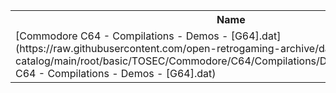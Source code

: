 <table>
<tr><th>Name</th><th>Size</th></tr>
<tr><td>
[Commodore C64 - Compilations - Demos - [G64].dat](https://raw.githubusercontent.com/open-retrogaming-archive/dat-catalog/main/root/basic/TOSEC/Commodore/C64/Compilations/Demos/[G64]/Commodore C64 - Compilations - Demos - [G64].dat)
</td><td>1238</td></tr>
</table>
